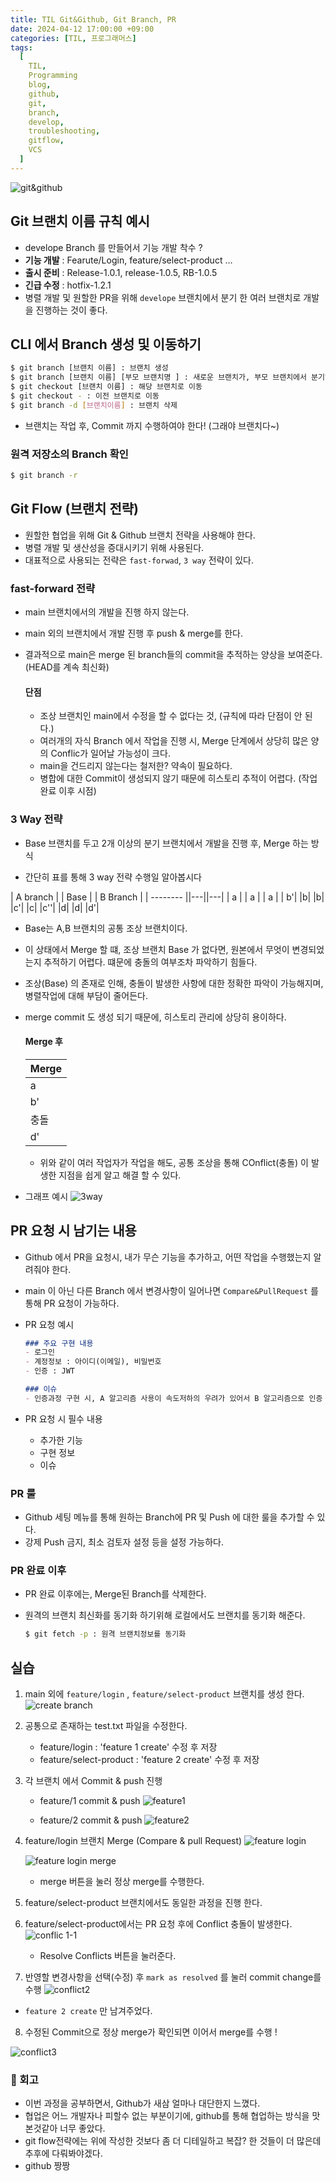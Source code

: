 ```yaml
---
title: TIL Git&Github, Git Branch, PR
date: 2024-04-12 17:00:00 +09:00
categories: [TIL, 프로그래머스]
tags:
  [
    TIL,
    Programming
    blog,
    github,
    git,
    branch,
    develop,
    troubleshooting,
    gitflow,
    VCS
  ]
---
```


![git&github](../assets/img/common/git.&githubpng.png)

## Git 브랜치 이름 규칙 예시

- develope Branch 를 만들어서 기능 개발 착수 ?
- **기능 개발** : Fearute/Login, feature/select-product …
- **출시 준비** : Release-1.0.1, release-1.0.5, RB-1.0.5
- **긴급 수정** : hotfix-1.2.1
- 병렬 개발 및 원할한 PR을 위해 `develope` 브랜치에서 분기 한 여러 브랜치로 개발을 진행하는 것이 좋다.

## CLI 에서 Branch 생성 및 이동하기

```bash
$ git branch [브랜치 이름] : 브랜치 생성
$ git branch [브랜치 이름] [부모 브랜치명 ] : 새로운 브랜치가, 부모 브랜치에서 분기하여 나온다.
$ git checkout [브랜치 이름] : 해당 브랜치로 이동
$ git checkout - : 이전 브랜치로 이동
$ git branch -d [브랜치이름] : 브랜치 삭제
```
- 브랜치는 작업 후, Commit 까지 수행하여야 한다! (그래야 브랜치다~)

### 원격 저장소의 Branch 확인

```bash
$ git branch -r
```

## Git Flow (브랜치 전략)

- 원할한 협업을 위해 Git & Github 브랜치 전략을 사용해야 한다.
- 병렬 개발 및 생산성을 증대시키기 위해 사용된다.
- 대표적으로 사용되는 전략은 `fast-forwad`, `3 way` 전략이 있다.

### fast-forward 전략
- main 브랜치에서의 개발을 진행 하지 않는다.
- main 외의 브랜치에서 개발 진행 후 push & merge를 한다.
- 결과적으로 main은 merge 된 branch들의 commit을 추적하는 양상을 보여준다. (HEAD를 계속 최신화)

  #### 단점
  - 조상 브랜치인 main에서 수정을 할 수 없다는 것, (규칙에 따라 단점이 안 된다.)
  - 여러개의 자식 Branch 에서 작업을 진행 시, Merge 단계에서 상당히 많은 양의 Conflic가 일어날 가능성이 크다.
  - main을 건드리지 않는다는 철저한? 약속이 필요하다.
  - 병합에 대한 Commit이 생성되지 않기 때문에 히스토리 추적이 어렵다. (작업 완료 이후 시점)
  
### 3 Way 전략
- Base 브랜치를 두고 2개 이상의 분기 브랜치에서 개발을 진행 후, Merge 하는 방식

- 간단히 표를 통해 3 way 전략 수행일 알아봅시다

| A branch |  | Base |  | B Branch |
| -------- ||---||---|
| a | | a | | a |
| b'| |b| |b|
|c'| |c| |c''|
|d| |d| |d'|

- Base는 A,B 브랜치의 공통 조상 브랜치이다.
- 이 상태에서 Merge 할 떄, 조상 브랜치 Base 가 없다면, 원본에서 무엇이 변경되었는지 추적하기 어렵다. 떄문에 충돌의 여부조차 파악하기 힘들다.
- 조상(Base) 의 존재로 인해, 충돌이 발생한 사항에 대한 정확한 파악이 가능해지며, 병렬작업에 대해 부담이 줄어든다.
- merge commit 도 생성 되기 때문에, 히스토리 관리에 상당히 용이하다.

  #### Merge 후
  | Merge |
  | ----- |
  | a     |
  | b'    |
  | 충돌  |
  | d'    |
  
  - 위와 같이 여러 작업자가 작업을 해도, 공통 조상을 통해 COnflict(충돌) 이 발생한 지점을 쉽게 알고 해결 할 수 있다.

- 그래프 예시
  ![3way](../assets/img/post/2024-04-12/3way.png)


## PR 요청 시 남기는 내용

- Github 에서 PR을 요청시, 내가 무슨 기능을 추가하고, 어떤 작업을 수행했는지 알려줘야 한다.
- main 이 아닌 다른 Branch 에서 변경사항이 일어나면 `Compare&PullRequest` 를 통해 PR 요청이 가능하다.

- PR 요청 예시
  
  ```markdown
  ### 주요 구현 내용
  - 로그인
  - 계정정보 : 아이디(이메일), 비밀번호
  - 인증 : JWT

  ### 이슈
  - 인증과정 구현 시, A 알고리즘 사용이 속도저하의 우려가 있어서 B 알고리즘으로 인증 구현
  ```

- PR 요청 시 필수 내용

  + 추가한 기능
  + 구현 정보
  + 이슈

### PR 룰

  - Github 세팅 메뉴를 통해 원하는 Branch에 PR 및 Push 에 대한 룰을 추가할 수 있다.
  - 강제 Push 금지, 최소 검토자 설정 등을 설정 가능하다.

### PR 완료 이후

  - PR 완료 이후에는, Merge된 Branch를 삭제한다.
  - 원격의 브랜치 최신화를 동기화 하기위해 로컬에서도 브랜치를 동기화 해준다.

    ```bash
    $ git fetch -p : 원격 브랜치정보를 동기화
    ```


## 실습

1. main 외에 `feature/login` , `feature/select-product` 브랜치를 생성 한다.
  ![create branch](../assets/img/post/2024-04-12/create%20branch.png)

2. 공통으로 존재하는 test.txt 파일을 수정한다.

     + feature/login : 'feature 1 create' 수정 후 저장
     + feature/select-product : 'feature 2 create' 수정 후 저장
  
3. 각 브랜치 에서 Commit & push 진행

    + feature/1 commit & push
      ![feature1](../assets/img/post/2024-04-12/create%20branch.-push1.png)

    + feature/2 commit & push
      ![feature2](../assets/img/post/2024-04-12/create%20branch.-push2.png)

4. feature/login 브랜치 Merge (Compare & pull Request)
   ![feature login](../assets/img/post/2024-04-12/branch-to-github2.png)
     
   ![feature login merge](../assets/img/post/2024-04-12/PR2.png)
   - merge 버튼을 눌러 정상 merge를 수행한다.
5. feature/select-product 브랜치에서도 동일한 과정을 진행 한다.
6. feature/select-product에서는 PR 요청 후에 Conflict 충돌이 발생한다.
   ![conflic 1-1](../assets/img/post/2024-04-12/conflict1-1.png)

   - Resolve Conflicts 버튼을 눌러준다.
7. 반영할 변경사항을 선택(수정) 후 `mark as resolved` 를 눌러 commit change를 수행
  ![conflict2](../assets/img/post/2024-04-12/conflict2.png)
  - `feature 2 create` 만 남겨주었다.

8. 수정된 Commit으로 정상 merge가 확인되면 이어서 merge를 수행 !
  
  ![conflict3](../assets/img/post/2024-04-12/conflict3.png)


### 📖 회고

- 이번 과정을 공부하면서, Github가 새삼 얼마나 대단한지 느꼈다.
- 협업은 어느 개발자나 피할수 없는 부분이기에, github를 통해 협업하는 방식을 맛본것같아 너무 좋았다.
- git flow전략에는 위에 작성한 것보다 좀 더 디테일하고 복잡? 한 것들이 더 많은데 추후에 다뤄봐야겠다.
- github 짱짱